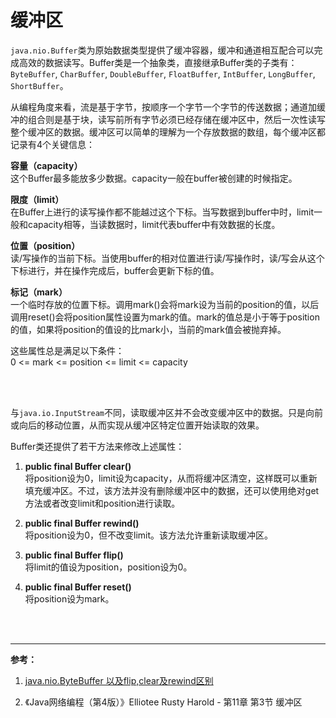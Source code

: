 # 缓冲区

`java.nio.Buffer`类为原始数据类型提供了缓冲容器，缓冲和通道相互配合可以完成高效的数据读写。Buffer类是一个抽象类，直接继承Buffer类的子类有：`ByteBuffer`, `CharBuffer`, `DoubleBuffer`, `FloatBuffer`, `IntBuffer`, `LongBuffer`, `ShortBuffer`。

从编程角度来看，流是基于字节，按顺序一个字节一个字节的传送数据；通道加缓冲的组合则是基于块，读写前所有字节必须已经存储在缓冲区中，然后一次性读写整个缓冲区的数据。缓冲区可以简单的理解为一个存放数据的数组，每个缓冲区都记录有4个关键信息：

**容量（capacity）**  
这个Buffer最多能放多少数据。capacity一般在buffer被创建的时候指定。  

**限度（limit）**  
在Buffer上进行的读写操作都不能越过这个下标。当写数据到buffer中时，limit一般和capacity相等，当读数据时，limit代表buffer中有效数据的长度。  

**位置（position）**  
读/写操作的当前下标。当使用buffer的相对位置进行读/写操作时，读/写会从这个下标进行，并在操作完成后，buffer会更新下标的值。  

**标记（mark）**  
一个临时存放的位置下标。调用mark()会将mark设为当前的position的值，以后调用reset()会将position属性设置为mark的值。mark的值总是小于等于position的值，如果将position的值设的比mark小，当前的mark值会被抛弃掉。   

这些属性总是满足以下条件：  
0 <= mark <= position <= limit <= capacity

<br><br>

与`java.io.InputStream`不同，读取缓冲区并不会改变缓冲区中的数据。只是向前或向后的移动位置，从而实现从缓冲区特定位置开始读取的效果。  

Buffer类还提供了若干方法来修改上述属性：  

1. **public final Buffer clear()**  
将position设为0，limit设为capacity，从而将缓冲区清空，这样既可以重新填充缓冲区。不过，该方法并没有删除缓冲区中的数据，还可以使用绝对get方法或者改变limit和position进行读取。

2. **public final Buffer rewind()**  
将position设为0，但不改变limit。该方法允许重新读取缓冲区。  

3. **public final Buffer flip()**  
将limit的值设为position，position设为0。  

4. **public final Buffer reset()**  
将position设为mark。  

<br><br>

----------

**参考：**

1. [java.nio.ByteBuffer 以及flip,clear及rewind区别](https://my.oschina.net/u/2416019/blog/607290)  

2. 《Java网络编程（第4版）》Elliotee Rusty Harold - 第11章 第3节 缓冲区   







